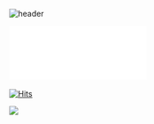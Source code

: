 ![header](https://capsule-render.vercel.app/api?type=waving&color=gradient&height=120&animation=fadeIn&section=footer&text=🚗🚘🚛&fontAlign=70)

<img src="https://raw.githubusercontent.com/dkssud8150/github-stats-transparent/output/generated/languages.svg" width="49.2%" />

[![Hits](https://hits.seeyoufarm.com/api/count/incr/badge.svg?url=https%3A%2F%2Fgithub.com%2Fsungrae98&count_bg=%2379C83D&title_bg=%23555555&icon=buildkite.svg&icon_color=%23E7E7E7&title=hits&edge_flat=false)](https://hits.seeyoufarm.com)

<a href="https://hits.seeyoufarm.com"><img src="https://hits.seeyoufarm.com/api/count/incr/badge.svg?url=https%3A%2F%2Fgithub.com%2Fsungrae98&count_bg=%2379C83D&title_bg=%23555555&icon=buildkite.svg&icon_color=%23E7E7E7&title=hits&edge_flat=false"/></a>
